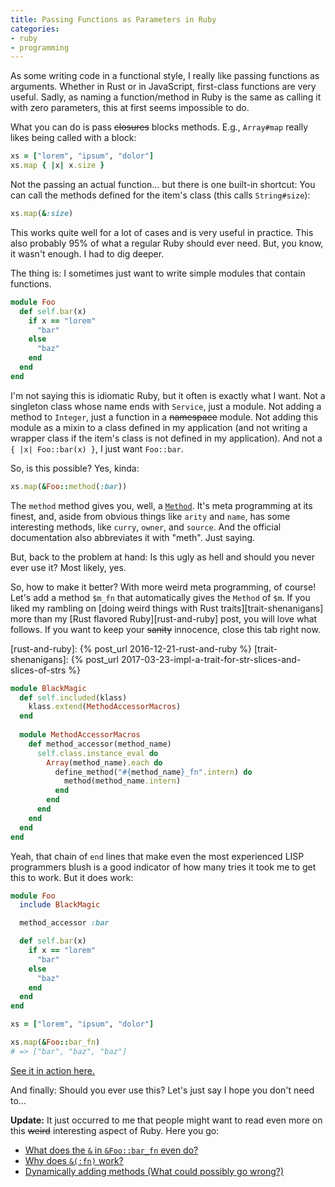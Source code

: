 ```yaml
---
title: Passing Functions as Parameters in Ruby
categories:
- ruby
- programming
---
```


As some writing code in a functional style,
I really like passing functions as arguments.
Whether in Rust or in JavaScript,
first-class functions are very useful.
Sadly, as naming a function/method in Ruby is the same
as calling it with zero parameters,
this at first seems impossible to do.

What you can do is pass ~~closures~~ blocks methods.
E.g., `Array#map` really likes being called with a block:

```ruby
xs = ["lorem", "ipsum", "dolor"]
xs.map { |x| x.size }
```

Not the passing an actual function…
but there is one built-in shortcut:
You can call the methods defined for the item's class
(this calls `String#size`):

```ruby
xs.map(&:size)
```

This works quite well for a lot of cases and is very useful in practice.
This also probably 95% of what a regular Ruby should ever need.
But, you know, it wasn't enough.
I had to dig deeper.

The thing is:
I sometimes just want to write simple modules that contain functions.

```ruby
module Foo
  def self.bar(x)
    if x == "lorem"
      "bar"
    else
      "baz"
    end
  end
end
```

I'm not saying this is idiomatic Ruby,
but it often is exactly what I want.
Not a singleton class whose name ends with `Service`, just a module.
Not adding a method to `Integer`, just a function in a ~~namespace~~ module.
Not adding this module as a mixin to a class defined in my application
(and not writing a wrapper class if the item's class is not defined in my application).
And not a `{ |x| Foo::bar(x) }`, I just want `Foo::bar`.

So, is this possible?
Yes, kinda:

```ruby
xs.map(&Foo::method(:bar))
```

The `method` method gives you, well, a [`Method`].
It's meta programming at its finest, and,
aside from obvious things like `arity` and `name`,
has some interesting methods, like `curry`, `owner`, and `source`.
And the official documentation also abbreviates it with "meth".
Just saying.

[`Method`]: https://ruby-doc.org/core-2.3.1/Method.html

But, back to the problem at hand:
Is this ugly as hell and should you never ever use it?
Most likely, yes.

So, how to make it better?
With more weird meta programming, of course!
Let's add a method `$m_fn`
that automatically gives the `Method` of `$m`.
If you liked my rambling on
[doing weird things with Rust traits][trait-shenanigans]
more than my [Rust flavored Ruby][rust-and-ruby] post,
you will love what follows.
If you want to keep your ~~sanity~~ innocence, close this tab right now.

[rust-and-ruby]: {% post_url 2016-12-21-rust-and-ruby %}
[trait-shenanigans]: {% post_url 2017-03-23-impl-a-trait-for-str-slices-and-slices-of-strs %}

```ruby
module BlackMagic
  def self.included(klass)
    klass.extend(MethodAccessorMacros)
  end
  
  module MethodAccessorMacros
    def method_accessor(method_name)
      self.class.instance_eval do
        Array(method_name).each do
          define_method("#{method_name}_fn".intern) do
            method(method_name.intern)
          end
        end
      end
    end
  end
end
```

Yeah, that  chain of `end` lines
that make even the most experienced LISP programmers blush
is a good indicator of how many tries it took me to get this to work.
But it does work:

```ruby
module Foo
  include BlackMagic

  method_accessor :bar

  def self.bar(x)
    if x == "lorem"
      "bar"
    else
      "baz"
    end
  end
end

xs = ["lorem", "ipsum", "dolor"]

xs.map(&Foo::bar_fn)
# => ["bar", "baz", "baz"]
```

[See it in action here.][repl]

And finally: Should you ever use this? Let's just say I hope you don't need to…

**Update:** It just occurred to me that
people might want to read even more on this
~~weird~~ interesting aspect of Ruby.
Here you go:

- [What does the `&` in `&Foo::bar_fn` even do?](https://www.skorks.com/2013/04/ruby-ampersand-parameter-demystified/)
- [Why does `&(:fn)` work?](https://iain.nl/going-crazy-with-to_proc)
- [Dynamically adding methods (What could possibly go wrong?)](http://ryanangilly.com/post/234897271/dynamically-adding-class-methods-in-ruby)

[repl]: https://repl.it/repls/MonumentalStylishOlingo "repl.it chose the random name Monumental Stylish Olingo for this snippet of code. Very fitting"
